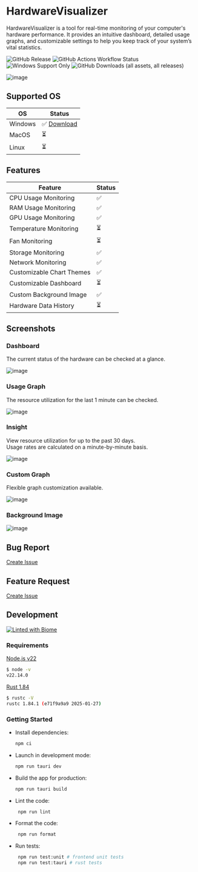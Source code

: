 # HardwareVisualizer

HardwareVisualizer is a tool for real-time monitoring of your computer's hardware performance. It provides an intuitive dashboard, detailed usage graphs, and customizable settings to help you keep track of your system’s vital statistics.

<p align="left">
  <img alt="GitHub Release" src="https://img.shields.io/github/v/release/shm11C3/HardwareVisualizer?&display_name=release">
  <img alt="GitHub Actions Workflow Status" src="https://img.shields.io/github/actions/workflow/status/shm11C3/HardwareVisualizer/publish.yaml">
  <img alt="Windows Support Only" src="https://img.shields.io/badge/platform-Windows-blue?logo=windows">
  <img alt="GitHub Downloads (all assets, all releases)" src="https://img.shields.io/github/downloads/shm11C3/HardwareVisualizer/total">
</p>

![image](https://github.com/user-attachments/assets/c474a132-5768-4046-9703-766e74ee3e66)

## Supported OS

| OS      | Status                                                                       |
| ------- | ---------------------------------------------------------------------------- |
| Windows | ✅ [Download](https://github.com/shm11C3/HardwareVisualizer/releases/latest) |
| MacOS   | ⏳                                                                           |
| Linux   | ⏳                                                                           |

## Features

| Feature                   | Status |
| ------------------------- | ------ |
| CPU Usage Monitoring      | ✅     |
| RAM Usage Monitoring      | ✅     |
| GPU Usage Monitoring      | ✅     |
| Temperature Monitoring    | ⏳     |
| Fan Monitoring            | ⏳     |
| Storage Monitoring        | ✅     |
| Network Monitoring        | ✅     |
| Customizable Chart Themes | ✅     |
| Customizable Dashboard    | ⏳     |
| Custom Background Image   | ✅     |
| Hardware Data History     | ⏳     |

## Screenshots

### Dashboard

The current status of the hardware can be checked at a glance.

![image](https://github.com/user-attachments/assets/afc91145-f4fd-4556-aca3-f24bd6c1be28)

### Usage Graph

The resource utilization for the last 1 minute can be checked.

![image](https://github.com/user-attachments/assets/ef3e1630-e567-47a1-a437-f9a3981dd587)

### Insight

View resource utilization for up to the past 30 days.  
Usage rates are calculated on a minute-by-minute basis.

![image](https://github.com/user-attachments/assets/dd849d54-37a0-4f00-bec8-9c7f994d49fa)


### Custom Graph

Flexible graph customization available.

![image](https://github.com/user-attachments/assets/b6b2436b-c4c7-4252-9654-c5f2ca89e499)


### Background Image

![image](https://github.com/user-attachments/assets/6ab09e8a-ebef-449a-b73f-07ae44626e20)

## Bug Report

[Create Issue](https://github.com/shm11C3/HardwareVisualizer/issues/new?assignees=&labels=bug&projects=&template=bug_report.md&title=%5BBUG%5D)

## Feature Request

[Create Issue](https://github.com/shm11C3/HardwareVisualizer/issues/new?assignees=shm11C3&labels=enhancement&projects=&template=feature_request.md&title=%5BFeature+request%5D)

## Development

[![Linted with Biome](https://img.shields.io/badge/Linted_with-Biome-60a5fa?style=flat&logo=biome)](https://biomejs.dev)

### Requirements

[Node.js v22](https://nodejs.org/)

```bash
$ node -v
v22.14.0
```

[Rust 1.84](https://www.rust-lang.org/)

```bash
$ rustc -V
rustc 1.84.1 (e71f9a9a9 2025-01-27)
```

### Getting Started

- Install dependencies:

  ```bash
  npm ci
  ```

- Launch in development mode:

  ```bash
  npm run tauri dev
  ```

- Build the app for production:

  ```bash
  npm run tauri build
  ```

- Lint the code:

  ```bash
   npm run lint
  ```

- Format the code:

  ```bash
   npm run format
  ```

- Run tests:

  ```bash
   npm run test:unit # frontend unit tests
   npm run test:tauri # rust tests
  ```
